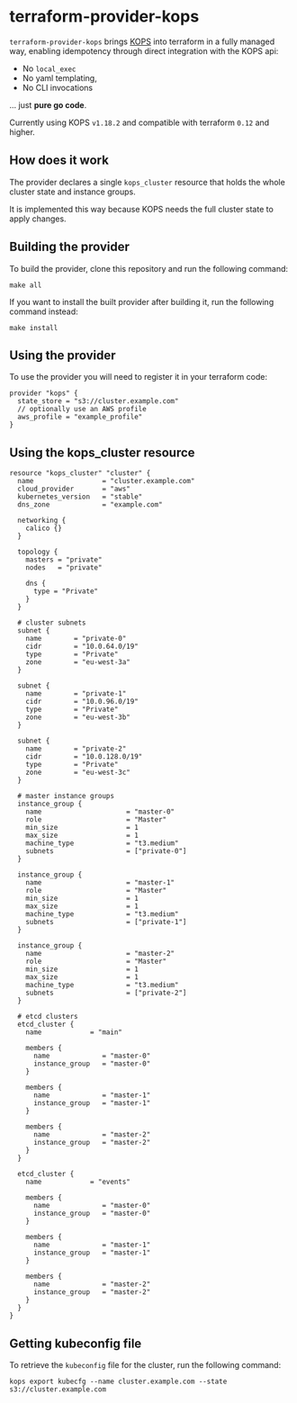 # terraform-provider-kops

`terraform-provider-kops` brings [KOPS](https://github.com/kubernetes/kops)
into terraform in a fully managed way, enabling idempotency through direct
integration with the KOPS api:
- No `local_exec`
- No yaml templating,
- No CLI invocations

... just **pure go code**.

Currently using KOPS `v1.18.2` and compatible with terraform `0.12` and higher.

## How does it work

The provider declares a single `kops_cluster` resource that holds the whole
cluster state and instance groups.

It is implemented this way because KOPS needs the full cluster state to apply
changes.

## Building the provider

To build the provider, clone this repository and run the following command:

```shell
make all
```

If you want to install the built provider after building it, run the following
command instead:

```shell
make install
```

## Using the provider

To use the provider you will need to register it in your terraform code:

```hcl
provider "kops" {
  state_store = "s3://cluster.example.com"
  // optionally use an AWS profile
  aws_profile = "example_profile"
}
```

## Using the kops_cluster resource

```hcl
resource "kops_cluster" "cluster" {
  name                 = "cluster.example.com"
  cloud_provider       = "aws"
  kubernetes_version   = "stable"
  dns_zone             = "example.com"

  networking {
    calico {}
  }

  topology {
    masters = "private"
    nodes   = "private"

    dns {
      type = "Private"
    }
  }

  # cluster subnets
  subnet {
    name        = "private-0"
    cidr        = "10.0.64.0/19"
    type        = "Private"
    zone        = "eu-west-3a"
  }

  subnet {
    name        = "private-1"
    cidr        = "10.0.96.0/19"
    type        = "Private"
    zone        = "eu-west-3b"
  }

  subnet {
    name        = "private-2"
    cidr        = "10.0.128.0/19"
    type        = "Private"
    zone        = "eu-west-3c"
  }

  # master instance groups
  instance_group {
    name                     = "master-0"
    role                     = "Master"
    min_size                 = 1
    max_size                 = 1
    machine_type             = "t3.medium"
    subnets                  = ["private-0"]
  }

  instance_group {
    name                     = "master-1"
    role                     = "Master"
    min_size                 = 1
    max_size                 = 1
    machine_type             = "t3.medium"
    subnets                  = ["private-1"]
  }

  instance_group {
    name                     = "master-2"
    role                     = "Master"
    min_size                 = 1
    max_size                 = 1
    machine_type             = "t3.medium"
    subnets                  = ["private-2"]
  }

  # etcd clusters
  etcd_cluster {
    name            = "main"

    members {
      name             = "master-0"
      instance_group   = "master-0"
    }

    members {
      name             = "master-1"
      instance_group   = "master-1"
    }

    members {
      name             = "master-2"
      instance_group   = "master-2"
    }
  }

  etcd_cluster {
    name            = "events"

    members {
      name             = "master-0"
      instance_group   = "master-0"
    }

    members {
      name             = "master-1"
      instance_group   = "master-1"
    }

    members {
      name             = "master-2"
      instance_group   = "master-2"
    }
  }
}
```

## Getting kubeconfig file

To retrieve the `kubeconfig` file for the cluster, run the following command:

```shell
kops export kubecfg --name cluster.example.com --state s3://cluster.example.com
```
